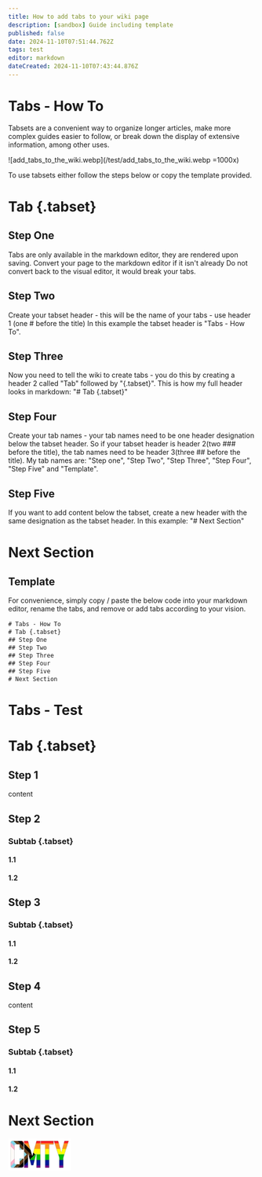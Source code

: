 ```yaml
---
title: How to add tabs to your wiki page
description: [sandbox] Guide including template
published: false
date: 2024-11-10T07:51:44.762Z
tags: test
editor: markdown
dateCreated: 2024-11-10T07:43:44.876Z
---
```


# Tabs - How To

Tabsets are a convenient way to organize longer articles, make more complex guides easier to follow, or break down the display of extensive information, among other uses.

![add_tabs_to_the_wiki.webp](/test/add_tabs_to_the_wiki.webp =1000x)

To use tabsets either follow the steps below or copy the template provided.

# Tab {.tabset}
## Step One
Tabs are only available in the markdown editor, they are rendered upon saving.
Convert your page to the markdown editor if it isn't already
Do not convert back to the visual editor, it would break your tabs.
## Step Two
Create your tabset header - this will be the name of your tabs - use header 1 (one # before the title)
In this example the tabset header is "Tabs - How To".
## Step Three
Now you need to tell the wiki to create tabs - you do this by creating a header 2 called "Tab" followed by "{.tabset}".
This is how my full header looks in markdown:
"# Tab {.tabset}"
## Step Four
Create your tab names - your tab names need to be one header designation below the tabset header. So if your tabset header is header 2(two ### before the title), the tab names need to be header 3(three ## before the title).
My tab names are: "Step one", "Step Two", "Step Three", "Step Four", "Step Five" and "Template".
## Step Five
If you want to add content below the tabset, create a new header with the same designation as the tabset header.
In this example: "# Next Section"

# Next Section

## Template
For convenience, simply copy / paste the below code into your markdown editor, rename the tabs, and remove or add tabs according to your vision.

```
# Tabs - How To
# Tab {.tabset}
## Step One
## Step Two
## Step Three
## Step Four
## Step Five
# Next Section
```





# Tabs - Test
# Tab {.tabset}
## Step 1
content
## Step 2
### Subtab {.tabset}
#### 1.1
#### 1.2
## Step 3
### Subtab {.tabset}
#### 1.1
#### 1.2
## Step 4
content
## Step 5
### Subtab {.tabset}
#### 1.1
#### 1.2
# Next Section


![cmty_pride_logo.webp](/test/alithea/cmty_pride_logo.webp)


















